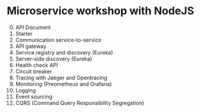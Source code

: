 # Microservice workshop with NodeJS

0. API Document
1. Starter
2. Communication service-to-service
3. API gateway
4. Service registry and discovery (Eureka)
5. Server-side discovery (Eureka)
6. Health check API
7. Circuit breaker
8. Tracing with Jaeger and Opentracing
9. Monitoring (Preometheus and Grafana)
10. Logging
11. Event sourcing
12. CQRS (Command Query Responsibility Segregation)

